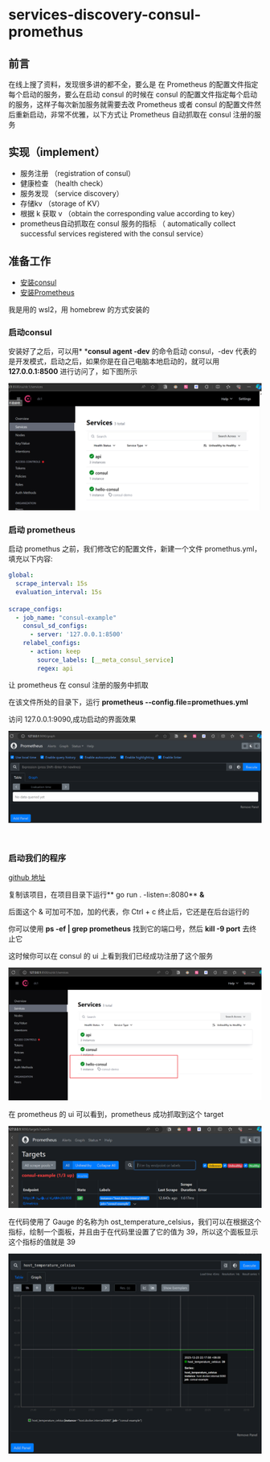 # services-discovery-consul-promethus

## 前言

在线上搜了资料，发现很多讲的都不全，要么是 在 Prometheus 的配置文件指定每个启动的服务，要么在启动 consul 的时候在 consul 的配置文件指定每个启动的服务，这样子每次新加服务就需要去改 Prometheus 或者 consul 的配置文件然后重新启动，非常不优雅，以下方式让 Prometheus 自动抓取在 consul 注册的服务

## 实现（implement）

- 服务注册 （registration of consul）
- 健康检查 （health check）
- 服务发现 （service discovery）
- 存储kv （storage of KV）
- 根据 k 获取 v （obtain the corresponding value according to key）
- prometheus自动抓取在 consul 服务的指标 （ automatically collect successful services registered with the consul service）

## 准备工作

- [安装consul ](https://developer.hashicorp.com/consul/install?product_intent=consul)
- [安装Prometheus](https://prometheus.io/download/)

我是用的 wsl2，用 homebrew 的方式安装的

### 启动consul

安装好了之后，可以用* ***consul agent -dev** 的命令启动 consul，-dev 代表的是开发模式，启动之后，如果你是在自己电脑本地启动的，就可以用 **127.0.0.1:8500** 进行访问了，如下图所示

![截图](img/2fa06c789341c86fd68143e59f6f3549.png)

### 启动 prometheus

启动 promethus 之前，我们修改它的配置文件，新建一个文件 promethus.yml，填充以下内容:

```yml
global:
  scrape_interval: 15s
  evaluation_interval: 15s

scrape_configs:
  - job_name: "consul-example"
    consul_sd_configs:
      - server: '127.0.0.1:8500'
    relabel_configs:
      - action: keep
        source_labels: [__meta_consul_service]
        regex: api
```

让 prometheus 在 consul 注册的服务中抓取

在该文件所处的目录下，运行 **prometheus --config.file=promethues.yml**

访问 127.0.0.1:9090,成功启动的界面效果

![截图](img/28a3ec6aa3621242f6219a1e9dc27883.png)

<br/>

### 启动我们的程序

[github 地址](https://github.com/KingPuiWong/consul-sdk)

复制该项目，在项目目录下运行** go run . -listen=:8080**  **&**

后面这个 & 可加可不加，加的代表，你 Ctrl + c 终止后，它还是在后台运行的

你可以使用 **ps -ef | grep prometheus** 找到它的端口号，然后 **kill -9 port** 去终止它

这时候你可以在 consul 的 ui 上看到我们已经成功注册了这个服务

![截图](img/446399aa8bfbdcd35cb7359e5da599c1.png)

在 prometheus 的 ui 可以看到，prometheus 成功抓取到这个 target

![截图](img/6996fcd39424ae401580b592647c6235.png)

在代码使用了 Gauge 的名称为h ost_temperature_celsius，我们可以在根据这个指标，绘制一个面板，并且由于在代码里设置了它的值为 39，所以这个面板显示这个指标的值就是 39

![截图](img/18b4dc6e0265673505ff67913067ffb7.png)
